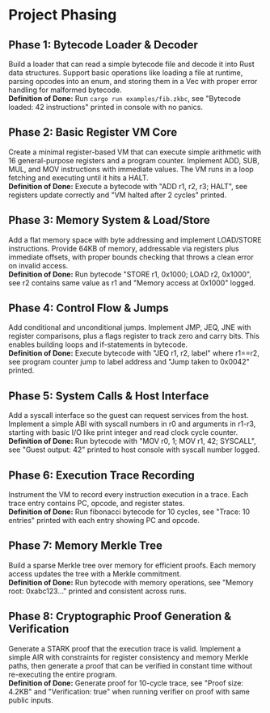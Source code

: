 # Project Phasing

## Phase 1: Bytecode Loader & Decoder
Build a loader that can read a simple bytecode file and decode it into Rust data structures. Support basic operations like loading a file at runtime, parsing opcodes into an enum, and storing them in a Vec<u8> with proper error handling for malformed bytecode.  
**Definition of Done:** Run `cargo run examples/fib.zkbc`, see "Bytecode loaded: 42 instructions" printed in console with no panics.

## Phase 2: Basic Register VM Core
Create a minimal register-based VM that can execute simple arithmetic with 16 general-purpose registers and a program counter. Implement ADD, SUB, MUL, and MOV instructions with immediate values. The VM runs in a loop fetching and executing until it hits a HALT.  
**Definition of Done:** Execute a bytecode with "ADD r1, r2, r3; HALT", see registers update correctly and "VM halted after 2 cycles" printed.

## Phase 3: Memory System & Load/Store
Add a flat memory space with byte addressing and implement LOAD/STORE instructions. Provide 64KB of memory, addressable via registers plus immediate offsets, with proper bounds checking that throws a clean error on invalid access.  
**Definition of Done:** Run bytecode "STORE r1, 0x1000; LOAD r2, 0x1000", see r2 contains same value as r1 and "Memory access at 0x1000" logged.

## Phase 4: Control Flow & Jumps
Add conditional and unconditional jumps. Implement JMP, JEQ, JNE with register comparisons, plus a flags register to track zero and carry bits. This enables building loops and if-statements in bytecode.  
**Definition of Done:** Execute bytecode with "JEQ r1, r2, label" where r1==r2, see program counter jump to label address and "Jump taken to 0x0042" printed.

## Phase 5: System Calls & Host Interface
Add a syscall interface so the guest can request services from the host. Implement a simple ABI with syscall numbers in r0 and arguments in r1-r3, starting with basic I/O like print integer and read clock cycle counter.  
**Definition of Done:** Run bytecode with "MOV r0, 1; MOV r1, 42; SYSCALL", see "Guest output: 42" printed to host console with syscall number logged.

## Phase 6: Execution Trace Recording
Instrument the VM to record every instruction execution in a trace. Each trace entry contains PC, opcode, and register states.  
**Definition of Done:** Run fibonacci bytecode for 10 cycles, see "Trace: 10 entries" printed with each entry showing PC and opcode.

## Phase 7: Memory Merkle Tree
Build a sparse Merkle tree over memory for efficient proofs. Each memory access updates the tree with a Merkle commitment.  
**Definition of Done:** Run bytecode with memory operations, see "Memory root: 0xabc123..." printed and consistent across runs.

## Phase 8: Cryptographic Proof Generation & Verification
Generate a STARK proof that the execution trace is valid. Implement a simple AIR with constraints for register consistency and memory Merkle paths, then generate a proof that can be verified in constant time without re-executing the entire program.  
**Definition of Done:** Generate proof for 10-cycle trace, see "Proof size: 4.2KB" and "Verification: true" when running verifier on proof with same public inputs.
